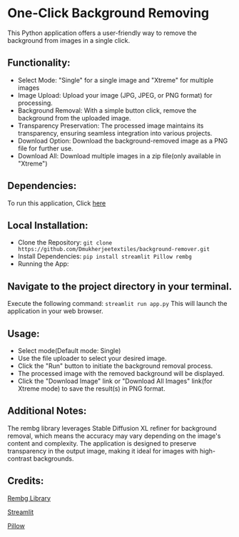 # One-Click Background Removing
This Python application offers a user-friendly way to remove the background from images in a single click.
## Functionality:
- Select Mode: "Single" for a single image and "Xtreme" for multiple images
- Image Upload: Upload your image (JPG, JPEG, or PNG format) for processing.
- Background Removal: With a simple button click, remove the background from the uploaded image.
- Transparency Preservation: The processed image maintains its transparency, ensuring seamless integration into various projects.
- Download Option: Download the background-removed image as a PNG file for further use.
- Download All: Download multiple images in a zip file(only available in "Xtreme")
## Dependencies:
To run this application, Click [here](https://background-removing.streamlit.app/)

## Local Installation:
- Clone the Repository:
`git clone https://github.com/Dmukherjeetextiles/background-remover.git`
- Install Dependencies:
`pip install streamlit Pillow rembg`
- Running the App:
## Navigate to the project directory in your terminal.
Execute the following command:
`streamlit run app.py`
This will launch the application in your web browser.
## Usage:
- Select mode(Default mode: Single)
- Use the file uploader to select your desired image.
- Click the "Run" button to initiate the background removal process.
- The processed image with the removed background will be displayed.
- Click the "Download Image" link or "Download All Images" link(for Xtreme mode) to save the result(s) in PNG format.
## Additional Notes:
The rembg library leverages Stable Diffusion XL refiner for background removal, which means the accuracy may vary depending on the image's content and complexity.
The application is designed to preserve transparency in the output image, making it ideal for images with high-contrast backgrounds.
## Credits:
[Rembg Library](https://github.com/danielgatis/rembg)

[Streamlit](https://streamlit.io/)

[Pillow](https://pillow.readthedocs.io/)
